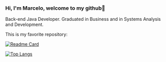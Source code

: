 ### Hi, I'm Marcelo, welcome to my github👋

Back-end Java Developer. Graduated in Business and in Systems Analysis and Development.

This is my favorite repository:

[![Readme Card](https://github-readme-stats.vercel.app/api/pin/?username=marcelocezario&repo=api-financial-assistant-java)](https://github.com/marcelocezario/github-readme-stats)


[![Top Langs](https://github-readme-stats.vercel.app/api/top-langs/?username=marcelocezario&layout=compact)](https://github.com/marcelocezario/github-readme-stats)
